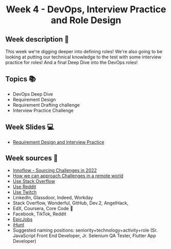 <h1 align="center">Week 4 - DevOps, Interview Practice and Role Design</h1>

## Week description 🏁
<p>This week we're digging deeper into defining roles! We're also going to be looking at putting our technical knowledge to the test with some interview practice for roles! And a final Deep Dive into the DevOps roles! </p>

## Topics 📚
* DevOps Deep Dive
* Requirement Design
* Requirement Drafting challenge 
* Interview Practice Challenge

## Week Slides 💻

* [Requirement Design and Interview Practice](https://docs.google.com/presentation/d/1d0IgpqYi0bXrfDquAG7IAAAysfIPgipG94fWAxSrUmo/edit?usp=sharing)


## Week sources 🔗

* [Innoflow - Sourcing Challenges in 2022](https://www.innoflow.io/2021/09/24/top-3-recruitment-challenges-to-tackle-in-2022/)
* [How we can approach Challenges in a remote world](https://recooty.com/blog/overcome-your-recruiting-challenges-in-2022/)
* [Use Stack Overflow](https://devskiller.com/source-developers-stack-overflow/)
* [Use Reddit](https://amazinghiring.com/how-to-use-reddit-for-recruiting/)
* [Use Twitch](https://amazinghiring.com/sourcing-tech-talent-on-twitch-how-to-find-software-developers-using-the-popular-streaming-platform/)
* LinkedIn, Glassdoor, Indeed, Workday
* Stack Overflow, Wonderful, GitHub, Dev.2, AngelHack, 
* EdX, Coursera, Core Code 🚀
* Facebook, TikTok, Reddit 
* [EpicJobs](https://epicjobs.co/)
* [iHunt](https://ihunt.one/es/digilabex/?gclid=CjwKCAiAl-6PBhBCEiwAc2GOVLWdkVi6rUbm8yoGz8ZqVbrISnf3_F1v737TWKzeVa5Xl0k1QFyOqxoCv6cQAvD_BwE)
* Suggested naming positions: seniority+technology+activity+role (Sr. JavaScript Front End Developer, Jr. Selenium QA Tester, Flutter App Developer)
